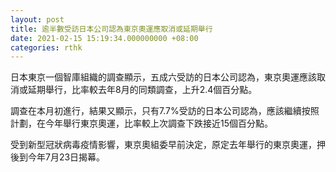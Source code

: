 ```yaml
---
layout: post
title: 逾半數受訪日本公司認為東京奧運應取消或延期舉行
date: 2021-02-15 15:19:34.000000000 +08:00
categories: rthk
---
```


日本東京一個智庫組織的調查顯示，五成六受訪的日本公司認為，東京奧運應該取消或延期舉行，比率較去年8月的同類調查，上升2.4個百分點。

調查在本月初進行，結果又顯示，只有7.7%受訪的日本公司認為，應該繼續按照計劃，在今年舉行東京奧運，比率較上次調查下跌接近15個百分點。

受到新型冠狀病毒疫情影響，東京奧組委早前決定，原定去年舉行的東京奧運，押後到今年7月23日揭幕。
